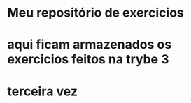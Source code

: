 # Meu repositório de exercicios
# aqui ficam armazenados os exercicios feitos na trybe 3
# terceira vez